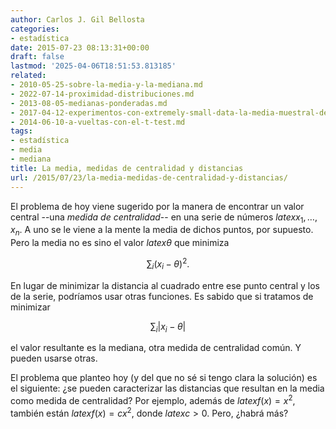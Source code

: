 ```yaml
---
author: Carlos J. Gil Bellosta
categories:
- estadística
date: 2015-07-23 08:13:31+00:00
draft: false
lastmod: '2025-04-06T18:51:53.813185'
related:
- 2010-05-25-sobre-la-media-y-la-mediana.md
- 2022-07-14-proximidad-distribuciones.md
- 2013-08-05-medianas-ponderadas.md
- 2017-04-12-experimentos-con-extremely-small-data-la-media-muestral-de-pocas-betas.md
- 2014-06-10-a-vueltas-con-el-t-test.md
tags:
- estadística
- media
- mediana
title: La media, medidas de centralidad y distancias
url: /2015/07/23/la-media-medidas-de-centralidad-y-distancias/
---
```


El problema de hoy viene sugerido por la manera de encontrar un valor central --una _medida de centralidad_-- en una serie de números $latex x_1,\dots, x_n$. A uno se le viene a la mente la media de dichos puntos, por supuesto. Pero la media no es sino el valor $latex \theta$ que minimiza

$$ \sum_i (x_i - \theta)^2.$$

En lugar de minimizar la distancia al cuadrado entre ese punto central y los de la serie, podríamos usar otras funciones. Es sabido que si tratamos de minimizar

$$ \sum_i |x_i - \theta|$$

el valor resultante es la mediana, otra medida de centralidad común. Y pueden usarse otras.

El problema que planteo hoy (y del que no sé si tengo clara la solución) es el siguiente: ¿se pueden caracterizar las distancias que resultan en la media como medida de centralidad? Por ejemplo, además de $latex f(x)=x^2$, también están $latex f(x)=c x^2$, donde $latex c>0$. Pero, ¿habrá más?